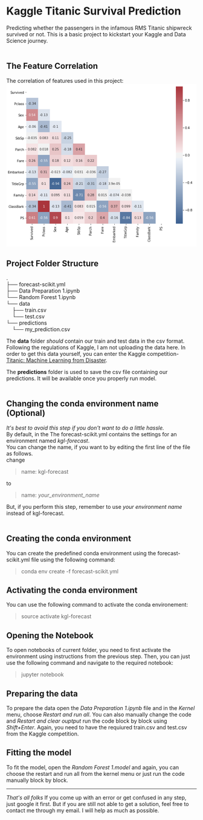 # Kaggle Titanic Survival Prediction
Predicting whether the passengers in the infamous RMS Titanic shipwreck survived or not. This is a basic project to kickstart
your Kaggle and Data Science journey.  
<br/>
## The Feature Correlation
The correlation of features used in this project:  
![Heatmap using Seaborn](feature_correlation.png)
<br/>
## Project Folder Structure
.  
├── forecast-scikit.yml  
├── Data Preparation 1.ipynb  
└── Random Forest 1.ipynb  
└── data  
&nbsp;&nbsp;&nbsp;&nbsp;├── train.csv  
&nbsp;&nbsp;&nbsp;&nbsp;└── test.csv  
└── predictions  
&nbsp;&nbsp;&nbsp;&nbsp;└── my_prediction.csv  

The **data** folder *should* contain our train and test data in the csv format. Following the regulations of Kaggle,
I am not uploading the data here. In order to get this data yourself, you can enter the Kaggle competition-
[Titanic: Machine Learning from Disaster](https://www.kaggle.com/c/titanic).
  
The **predictions** folder is used to save the csv file containing our predictions. It will be available once you
properly run model.
<br/>
<br/>
## Changing the conda environment name (Optional)
*It's best to avoid this step if you don't want to do a little hassle.*  
By default, in the The forecast-scikit.yml contains the settings for an environment named *kgl-forecast*.  
You can change the name, if you want to by editing the first line of the file as follows.  
change  
> name: kgl-forecast  

to  

> name: *your_environment_name*  

But, if you perform this step, remember to use *your environment name* instead of kgl-forecast.
<br/>
<br/>
## Creating the conda environment
You can create the predefined conda environment using the forecast-scikit.yml file using the following command:
> conda env create -f forecast-scikit.yml  

## Activating the conda environment
You can use the following command to activate the conda environement:  
> source activate kgl-forecast  

  
## Opening the Notebook
To open notebooks of current folder, you need to first activate the environment using instructions from the previous
step. Then, you can just use the following command and navigate to the required notebook:
> jupyter notebook  


## Preparing the data
To prepare the data open the *Data Preparation 1.ipynb* file and in the *Kernel* menu, choose *Restart and run all*.
You can also manually change the code and *Restart and clear ouptput* run the code block by block using *Shift+Enter*. 
Again, you need to have the requiured train.csv and test.csv from the Kaggle competition.
<br/>
## Fitting the model
To fit the model, open the *Random Forest 1.model* and again, you can choose the restart and run all from the kernel
menu or just run the code manually block by block.

---
*That's all folks* If you come up with an error or get confused in any step, just google it first.
But if you are still not able to get a solution, feel free to contact me through my email.
I will help as much as possible.

